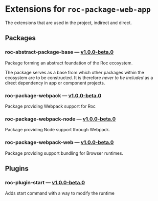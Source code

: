 # Extensions for `roc-package-web-app`

The extensions that are used in the project, indirect and direct.
## Packages
### roc-abstract-package-base — [v1.0.0-beta.0](https://www.npmjs.com/package/roc-abstract-package-base)
Package forming an abstract foundation of the Roc ecosystem.

The package serves as a base from which other packages within the ecosystem are to be constructed.
It is therefore _never to be included_ as a direct dependency in app or component projects.
### roc-package-webpack — [v1.0.0-beta.0](https://www.npmjs.com/package/roc-package-webpack)
Package providing Webpack support for Roc
### roc-package-webpack-node — [v1.0.0-beta.0](https://www.npmjs.com/package/roc-package-webpack-node)
Package providing Node support through Webpack.
### roc-package-webpack-web — [v1.0.0-beta.0](https://www.npmjs.com/package/roc-package-webpack-web)
Package providing support bundling for Browser runtimes.
## Plugins
### roc-plugin-start — [v1.0.0-beta.0](https://www.npmjs.com/package/roc-plugin-start)
Adds start command with a way to modify the runtime
